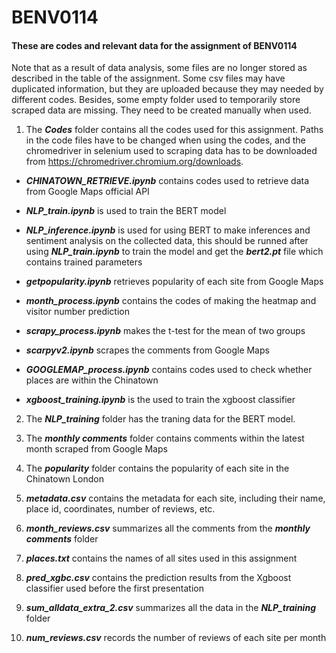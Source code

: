 # BENV0114

#### These are codes and relevant data for the assignment of BENV0114

Note that as a result of data analysis, some files are no longer stored as described in the table of the assignment. Some csv files may 
have duplicated information, but they are uploaded because they may needed by different codes. Besides, some empty folder used to temporarily store scraped data are missing. They need to be created manually when used. 

1. The ***Codes*** folder contains all the codes used for this assignment.
Paths in the code files have to be changed when using the codes, and the chromedriver in selenium used to scraping data has to be downloaded from https://chromedriver.chromium.org/downloads. 

  - ***CHINATOWN_RETRIEVE.ipynb*** contains codes used to retrieve data from Google Maps official API

  - ***NLP_train.ipynb*** is used to train the BERT model
  
  - ***NLP_inference.ipynb*** is used for using BERT to make inferences and sentiment analysis on the collected data, this should be runned after using ***NLP_train.ipynb*** to train the model and get the ***bert2.pt*** file which contains trained parameters

  - ***getpopularity.ipynb*** retrieves popularity of each site from Google Maps

  - ***month_process.ipynb*** contains the codes of making the heatmap and visitor number prediction

  - ***scrapy_process.ipynb*** makes the t-test for the mean of two groups

  - ***scarpyv2.ipynb*** scrapes the comments from Google Maps
  
  - ***GOOGLEMAP_process.ipynb*** contains codes used to check whether places are within the Chinatown
  
  - ***xgboost_training.ipynb*** is the used to train the xgboost classifier

2. The ***NLP_training*** folder has the traning data for the BERT model.

3. The ***monthly comments*** folder contains comments within the latest month scraped from Google Maps

4. The ***popularity*** folder contains the popularity of each site in the Chinatown London

5. ***metadata.csv*** contains the metadata for each site, including their name, place id, coordinates, number of reviews, etc.

6. ***month_reviews.csv*** summarizes all the comments from the ***monthly comments*** folder

7. ***places.txt*** contains the names of all sites used in this assignment

8. ***pred_xgbc.csv*** contains the prediction results from the Xgboost classifier used before the first presentation

9. ***sum_alldata_extra_2.csv*** summarizes all the data in the ***NLP_training*** folder

10. ***num_reviews.csv*** records the number of reviews of each site per month

